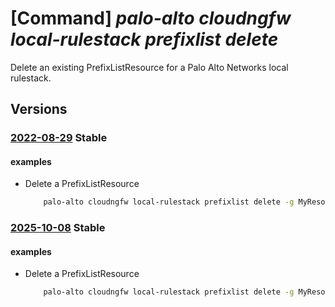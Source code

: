 # [Command] _palo-alto cloudngfw local-rulestack prefixlist delete_

Delete an existing PrefixListResource for a Palo Alto Networks local rulestack.

## Versions

### [2022-08-29](/Resources/mgmt-plane/L3N1YnNjcmlwdGlvbnMve30vcmVzb3VyY2Vncm91cHMve30vcHJvdmlkZXJzL3BhbG9hbHRvbmV0d29ya3MuY2xvdWRuZ2Z3L2xvY2FscnVsZXN0YWNrcy97fS9wcmVmaXhsaXN0cy97fQ==/2022-08-29.xml) **Stable**

<!-- mgmt-plane /subscriptions/{}/resourcegroups/{}/providers/paloaltonetworks.cloudngfw/localrulestacks/{}/prefixlists/{} 2022-08-29 -->

#### examples

- Delete a PrefixListResource
    ```bash
        palo-alto cloudngfw local-rulestack prefixlist delete -g MyResourceGroup --local-rulestack-name MyLocalRulestacks --name MyPrefixlist
    ```

### [2025-10-08](/Resources/mgmt-plane/L3N1YnNjcmlwdGlvbnMve30vcmVzb3VyY2Vncm91cHMve30vcHJvdmlkZXJzL3BhbG9hbHRvbmV0d29ya3MuY2xvdWRuZ2Z3L2xvY2FscnVsZXN0YWNrcy97fS9wcmVmaXhsaXN0cy97fQ==/2025-10-08.xml) **Stable**

<!-- mgmt-plane /subscriptions/{}/resourcegroups/{}/providers/paloaltonetworks.cloudngfw/localrulestacks/{}/prefixlists/{} 2025-10-08 -->

#### examples

- Delete a PrefixListResource
    ```bash
        palo-alto cloudngfw local-rulestack prefixlist delete -g MyResourceGroup --local-rulestack-name MyLocalRulestacks --name MyPrefixlist
    ```
